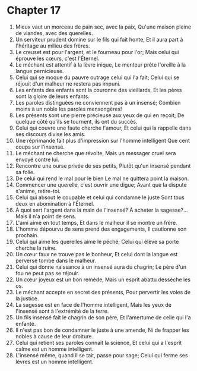 # Chapter 17

1. Mieux vaut un morceau de pain sec, avec la paix, Qu'une maison pleine de viandes, avec des querelles.
2. Un serviteur prudent domine sur le fils qui fait honte, Et il aura part à l'héritage au milieu des frères.
3. Le creuset est pour l'argent, et le fourneau pour l'or; Mais celui qui éprouve les cœurs, c'est l'Éternel.
4. Le méchant est attentif à la lèvre inique, Le menteur prête l'oreille à la langue pernicieuse.
5. Celui qui se moque du pauvre outrage celui qui l'a fait; Celui qui se réjouit d'un malheur ne restera pas impuni.
6. Les enfants des enfants sont la couronne des vieillards, Et les pères sont la gloire de leurs enfants.
7. Les paroles distinguées ne conviennent pas à un insensé; Combien moins à un noble les paroles mensongères!
8. Les présents sont une pierre précieuse aux yeux de qui en reçoit; De quelque côté qu'ils se tournent, ils ont du succès.
9. Celui qui couvre une faute cherche l'amour, Et celui qui la rappelle dans ses discours divise les amis.
10. Une réprimande fait plus d'impression sur l'homme intelligent Que cent coups sur l'insensé.
11. Le méchant ne cherche que révolte, Mais un messager cruel sera envoyé contre lui.
12. Rencontre une ourse privée de ses petits, Plutôt qu'un insensé pendant sa folie.
13. De celui qui rend le mal pour le bien Le mal ne quittera point la maison.
14. Commencer une querelle, c'est ouvrir une digue; Avant que la dispute s'anime, retire-toi.
15. Celui qui absout le coupable et celui qui condamne le juste Sont tous deux en abomination à l'Éternel.
16. À quoi sert l'argent dans la main de l'insensé? À acheter la sagesse?... Mais il n'a point de sens.
17. L'ami aime en tout temps, Et dans le malheur il se montre un frère.
18. L'homme dépourvu de sens prend des engagements, Il cautionne son prochain.
19. Celui qui aime les querelles aime le péché; Celui qui élève sa porte cherche la ruine.
20. Un cœur faux ne trouve pas le bonheur, Et celui dont la langue est perverse tombe dans le malheur.
21. Celui qui donne naissance à un insensé aura du chagrin; Le père d'un fou ne peut pas se réjouir.
22. Un cœur joyeux est un bon remède, Mais un esprit abattu dessèche les os.
23. Le méchant accepte en secret des présents, Pour pervertir les voies de la justice.
24. La sagesse est en face de l'homme intelligent, Mais les yeux de l'insensé sont à l'extrémité de la terre.
25. Un fils insensé fait le chagrin de son père, Et l'amertume de celle qui l'a enfanté.
26. Il n'est pas bon de condamner le juste à une amende, Ni de frapper les nobles à cause de leur droiture.
27. Celui qui retient ses paroles connaît la science, Et celui qui a l'esprit calme est un homme intelligent.
28. L'insensé même, quand il se tait, passe pour sage; Celui qui ferme ses lèvres est un homme intelligent.

